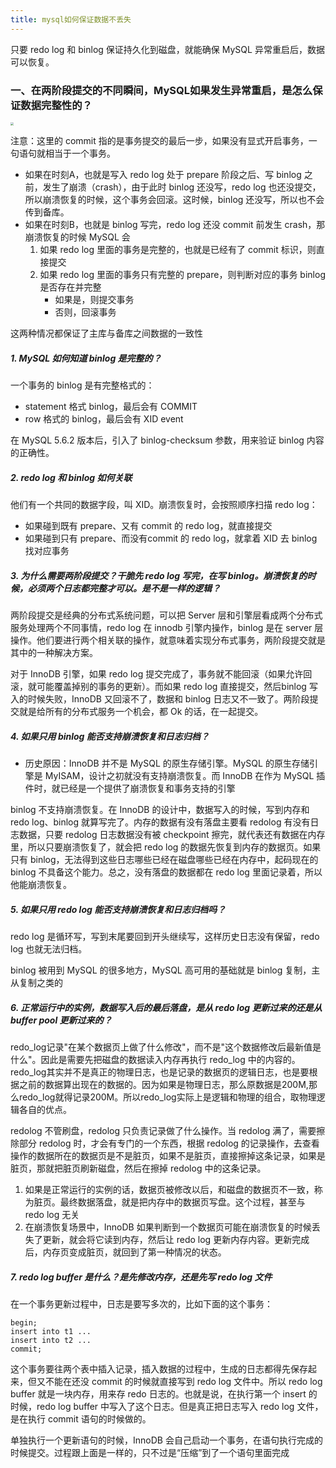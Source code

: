 ```yaml
---
title: mysql如何保证数据不丢失
---
```


只要 redo log 和 binlog 保证持久化到磁盘，就能确保 MySQL 异常重启后，数据可以恢复。

### 一、在两阶段提交的不同瞬间，MySQL如果发生异常重启，是怎么保证数据完整性的？

<img src="../image/两阶段提交2.png" style="zoom:34%;" />

注意：这里的 commit 指的是事务提交的最后一步，如果没有显式开启事务，一句语句就相当于一个事务。

- 如果在时刻A，也就是写入 redo log 处于 prepare 阶段之后、写 binlog 之前，发生了崩溃（crash），由于此时 binlog 还没写，redo log 也还没提交，所以崩溃恢复的时候，这个事务会回滚。这时候，binlog 还没写，所以也不会传到备库。
- 如果在时刻B，也就是 binlog 写完，redo log 还没 commit 前发生 crash，那崩溃恢复的时候 MySQL 会
    1. 如果 redo log 里面的事务是完整的，也就是已经有了 commit 标识，则直接提交
    2. 如果 redo log 里面的事务只有完整的 prepare，则判断对应的事务 binlog 是否存在并完整
        - 如果是，则提交事务
        - 否则，回滚事务

这两种情况都保证了主库与备库之间数据的一致性

##### 1. MySQL 如何知道 binlog 是完整的？

一个事务的 binlog 是有完整格式的：

- statement 格式 binlog，最后会有 COMMIT
- row 格式的 binlog，最后会有 XID event

在 MySQL 5.6.2 版本后，引入了 binlog-checksum 参数，用来验证 binlog 内容的正确性。

##### 2. redo log 和 binlog 如何关联

他们有一个共同的数据字段，叫 XID。崩溃恢复时，会按照顺序扫描 redo log：

- 如果碰到既有 prepare、又有 commit 的 redo log，就直接提交
- 如果碰到只有 prepare、而没有commit 的 redo log，就拿着 XID 去 binlog 找对应事务

##### 3. 为什么需要两阶段提交？干脆先 redo log 写完，在写 binlog。崩溃恢复的时候，必须两个日志都完整才可以。是不是一样的逻辑？

两阶段提交是经典的分布式系统问题，可以把 Server 层和引擎层看成两个分布式服务处理两个不同事情，redo log 在 innodb 引擎内操作，binlog 是在 server 层操作。他们要进行两个相关联的操作，就意味着实现分布式事务，两阶段提交就是其中的一种解决方案。

对于 InnoDB 引擎，如果 redo log 提交完成了，事务就不能回滚（如果允许回滚，就可能覆盖掉别的事务的更新）。而如果 redo log 直接提交，然后binlog 写入的时候失败，InnoDB 又回滚不了，数据和 binlog 日志又不一致了。两阶段提交就是给所有的分布式服务一个机会，都 Ok 的话，在一起提交。

##### 4. 如果只用 binlog 能否支持崩溃恢复和日志归档？

- 历史原因：InnoDB 并不是 MySQL 的原生存储引擎。MySQL 的原生存储引擎是 MyISAM，设计之初就没有支持崩溃恢复。而 InnoDB 在作为 MySQL 插件时，就已经是一个提供了崩溃恢复和事务支持的引擎

binlog 不支持崩溃恢复。在 InnoDB 的设计中，数据写入的时候，写到内存和 redo log、binlog 就算写完了。内存的数据有没有落盘主要看 redolog 有没有日志数据，只要 redolog 日志数据没有被 checkpoint 擦完，就代表还有数据在内存里，所以只要崩溃恢复了，就会把 redo log 的数据先恢复到内存的数据页。如果只有 binlog，无法得到这些日志哪些已经在磁盘哪些已经在内存中，起码现在的 binlog 不具备这个能力。总之，没有落盘的数据都在 redo log 里面记录着，所以他能崩溃恢复。

##### 5. 如果只用 redo log 能否支持崩溃恢复和日志归档吗？

redo log 是循环写，写到末尾要回到开头继续写，这样历史日志没有保留，redo log 也就无法归档。

binlog 被用到 MySQL 的很多地方，MySQL 高可用的基础就是 binlog 复制，主从复制之类的

##### 6. 正常运行中的实例，数据写入后的最后落盘，是从 redo log 更新过来的还是从 buffer pool 更新过来的？

redo_log记录"在某个数据页上做了什么修改"，而不是"这个数据修改后最新值是什么"。因此是需要先把磁盘的数据读入内存再执行 redo_log 中的内容的。redo_log其实并不是真正的物理日志，也是记录的数据页的逻辑日志，也是要根据之前的数据算出现在的数据的。因为如果是物理日志，那么原数据是200M,那么redo_log就得记录200M。所以redo_log实际上是逻辑和物理的组合，取物理逻辑各自的优点。

redolog 不管刷盘，redolog 只负责记录做了什么操作。当 redolog 满了，需要擦除部分 redolog 时，才会有专门的一个东西，根据 redolog 的记录操作，去查看操作的数据所在的数据页是不是脏页，如果不是脏页，直接擦掉这条记录，如果是脏页，那就把脏页刷新磁盘，然后在擦掉 redolog 中的这条记录。

1. 如果是正常运行的实例的话，数据页被修改以后，和磁盘的数据页不一致，称为脏页。最终数据落盘，就是把内存中的数据页写盘。这个过程，甚至与 redo log 无关
2. 在崩溃恢复场景中，InnoDB 如果判断到一个数据页可能在崩溃恢复的时候丢失了更新，就会将它读到内存，然后让 redo log 更新内存内容。更新完成后，内存页变成脏页，就回到了第一种情况的状态。

##### 7. redo log buffer 是什么？是先修改内存，还是先写 redo log 文件

在一个事务更新过程中，日志是要写多次的，比如下面的这个事务：

```
begin;
insert into t1 ...
insert into t2 ...
commit;
```

这个事务要往两个表中插入记录，插入数据的过程中，生成的日志都得先保存起来，但又不能在还没 commit 的时候就直接写到 redo log 文件中。所以 redo log buffer 就是一块内存，用来存 redo 日志的。也就是说，在执行第一个 insert 的时候，redo log buffer 中写入了这个日志。但是真正把日志写入 redo log 文件，是在执行 commit 语句的时候做的。

单独执行一个更新语句的时候，InnoDB 会自己启动一个事务，在语句执行完成的时候提交。过程跟上面是一样的，只不过是“压缩”到了一个语句里面完成































